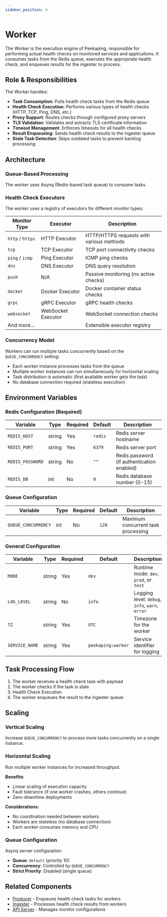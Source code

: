 ```yaml
---
sidebar_position: 4
---
```


# Worker

The Worker is the execution engine of Peekaping, responsible for performing actual health checks on monitored services and applications. It consumes tasks from the Redis queue, executes the appropriate health check, and enqueues results for the ingester to process.

## Role & Responsibilities

The Worker handles:

- **Task Consumption**: Pulls health check tasks from the Redis queue
- **Health Check Execution**: Performs various types of health checks (HTTP, TCP, Ping, DNS, etc.)
- **Proxy Support**: Routes checks through configured proxy servers
- **TLS Validation**: Validates and extracts TLS certificate information
- **Timeout Management**: Enforces timeouts for all health checks
- **Result Enqueueing**: Sends health check results to the ingester queue
- **Stale Task Detection**: Skips outdated tasks to prevent backlog processing

## Architecture

### Queue-Based Processing

The worker uses Asynq (Redis-based task queue) to consume tasks.


### Health Check Executors

The worker uses a registry of executors for different monitor types:

| Monitor Type | Executor | Description |
|--------------|----------|-------------|
| `http` / `https` | HTTP Executor | HTTP/HTTPS requests with various methods |
| `tcp` | TCP Executor | TCP port connectivity checks |
| `ping` / `icmp` | Ping Executor | ICMP ping checks |
| `dns` | DNS Executor | DNS query resolution |
| `push` | N/A | Passive monitoring (no active checks) |
| `docker` | Docker Executor | Docker container status checks |
| `grpc` | gRPC Executor | gRPC health checks |
| `websocket` | WebSocket Executor | WebSocket connection checks |
| And more... | | Extensible executor registry |

### Concurrency Model

Workers can run multiple tasks concurrently based on the `QUEUE_CONCURRENCY` setting:
- Each worker instance processes tasks from the queue
- Multiple worker instances can run simultaneously for horizontal scaling
- Task distribution is automatic (first available worker gets the task)
- No database connection required (stateless execution)

## Environment Variables

### Redis Configuration (Required)

| Variable | Type | Required | Default | Description |
|----------|------|----------|---------|-------------|
| `REDIS_HOST` | string | Yes | `redis` | Redis server hostname |
| `REDIS_PORT` | string | Yes | `6379` | Redis server port |
| `REDIS_PASSWORD` | string | No | `""` | Redis password (if authentication enabled) |
| `REDIS_DB` | int | No | `0` | Redis database number (0-15) |

### Queue Configuration

| Variable | Type | Required | Default | Description |
|----------|------|----------|---------|-------------|
| `QUEUE_CONCURRENCY` | int | No | `128` | Maximum concurrent task processing |

### General Configuration

| Variable | Type | Required | Default | Description |
|----------|------|----------|---------|-------------|
| `MODE` | string | Yes | `dev` | Runtime mode: `dev`, `prod`, or `test` |
| `LOG_LEVEL` | string | No | `info` | Logging level: `debug`, `info`, `warn`, `error` |
| `TZ` | string | Yes | `UTC` | Timezone for the worker |
| `SERVICE_NAME` | string | Yes | `peekaping:worker` | Service identifier for logging |

## Task Processing Flow

1. The worker receives a health check task with payload
2. The worker checks if the task is stale
3. Health Check Execution
4. The worker enqueues the result to the ingester queue:


## Scaling

### Vertical Scaling

Increase `QUEUE_CONCURRENCY` to process more tasks concurrently on a single instance.

### Horizontal Scaling

Run multiple worker instances for increased throughput.

**Benefits:**
- Linear scaling of execution capacity
- Fault tolerance (if one worker crashes, others continue)
- Zero-downtime deployments

**Considerations:**
- No coordination needed between workers
- Workers are stateless (no database connection)
- Each worker consumes memory and CPU

### Queue Configuration

Asynq server configuration:
- **Queue**: `default` (priority 10)
- **Concurrency**: Controlled by `QUEUE_CONCURRENCY`
- **Strict Priority**: Disabled (single queue)

## Related Components

- [Producer](./producer.md) - Enqueues health check tasks for workers
- [Ingester](./ingester.md) - Processes health check results from workers
- [API Server](./api-server.md) - Manages monitor configurations

